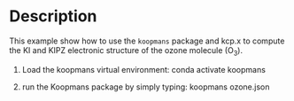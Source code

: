 # Description

This example show how to use the `koopmans` package and kcp.x to compute the 
KI and KIPZ electronic structure of the ozone molecule (O<sub>3</sub>). 

1) Load the koopmans virtual environment: 
   conda activate koopmans 

2) run the Koopmans package by simply typing: 
   koopmans ozone.json
